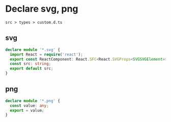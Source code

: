 # Declare svg, png
`src > types > custom.d.ts`

## svg
```ts
declare module '*.svg' {
  import React = require('react');
  export const ReactComponent: React.SFC<React.SVGProps<SVGSVGElement>>;
  const src: string;
  export default src;
}
```

## png
```ts
declare module '*.png' {
  const value: any;
  export = value;
}
```
